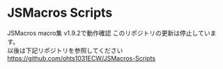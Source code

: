 # JSMacros Scripts

JSMacros macro集
 v1.9.2で動作確認
 このリポジトリの更新は停止しています。  
 以後は下記リポジトリを参照してください  
 https://github.com/ohts1031ECW/JSMacros-Scripts

